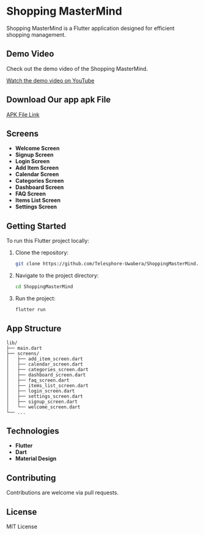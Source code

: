 # Shopping MasterMind

Shopping MasterMind is a Flutter application designed for efficient shopping management.

## Demo Video

Check out the demo video of the Shopping MasterMind.

[Watch the demo video on YouTube](https://www.youtube.com/watch?v=-21FSaARdBI)

## Download Our app apk File

[APK File Link](https://drive.google.com/file/d/1U-gmpJudoTtRaQHMqtUveVy-CKr3P0hs/view)

## Screens

- **Welcome Screen**
- **Signup Screen**
- **Login Screen**
- **Add Item Screen**
- **Calendar Screen**
- **Categories Screen**
- **Dashboard Screen**
- **FAQ Screen**
- **Items List Screen**
- **Settings Screen**

## Getting Started

To run this Flutter project locally:

1. Clone the repository:

   ```bash
   git clone https://github.com/Telesphore-Uwabera/ShoppingMasterMind.git
   ```

2. Navigate to the project directory:

   ```bash
   cd ShoppingMasterMind
   ```

3. Run the project:

   ```bash
   flutter run
   ```

## App Structure

```plaintext
lib/
├── main.dart
├── screens/
│   ├── add_item_screen.dart
│   ├── calendar_screen.dart
│   ├── categories_screen.dart
│   ├── dashboard_screen.dart
│   ├── faq_screen.dart
│   ├── items_list_screen.dart
│   ├── login_screen.dart
│   ├── settings_screen.dart
│   ├── signup_screen.dart
│   └── welcome_screen.dart
└── ...
```

## Technologies

- **Flutter**
- **Dart**
- **Material Design**

## Contributing

Contributions are welcome via pull requests.

## License

MIT License
